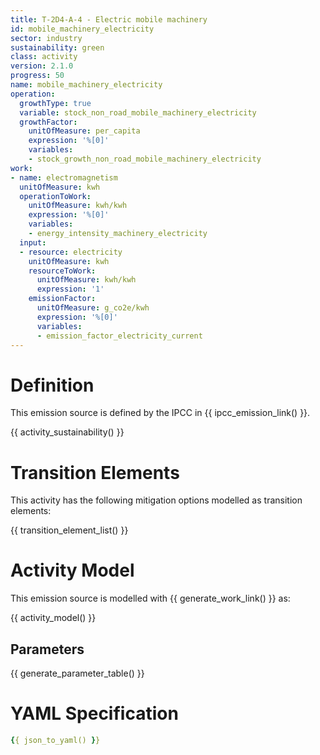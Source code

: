 ```yaml
---
title: T-2D4-A-4 - Electric mobile machinery
id: mobile_machinery_electricity
sector: industry
sustainability: green
class: activity
version: 2.1.0
progress: 50
name: mobile_machinery_electricity
operation:
  growthType: true
  variable: stock_non_road_mobile_machinery_electricity
  growthFactor:
    unitOfMeasure: per_capita
    expression: '%[0]'
    variables:
    - stock_growth_non_road_mobile_machinery_electricity
work:
- name: electromagnetism
  unitOfMeasure: kwh
  operationToWork:
    unitOfMeasure: kwh/kwh
    expression: '%[0]'
    variables:
    - energy_intensity_machinery_electricity
  input:
  - resource: electricity
    unitOfMeasure: kwh
    resourceToWork:
      unitOfMeasure: kwh/kwh
      expression: '1'
    emissionFactor:
      unitOfMeasure: g_co2e/kwh
      expression: '%[0]'
      variables:
      - emission_factor_electricity_current
---
```

# Definition
This emission source is defined by the IPCC in {{ ipcc_emission_link() }}.


{{ activity_sustainability() }}

# Transition Elements

This activity has the following mitigation options modelled as transition elements:

{{ transition_element_list() }}

# Activity Model
This emission source is modelled with {{ generate_work_link() }} as:

{{ activity_model() }}

## Parameters

{{ generate_parameter_table() }}

# YAML Specification

```yaml
{{ json_to_yaml() }}
```
